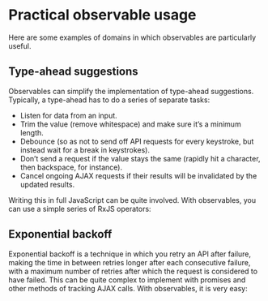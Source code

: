 # Practical observable usage

Here are some examples of domains in which observables are particularly useful.

## Type-ahead suggestions

Observables can simplify the implementation of type-ahead suggestions. Typically, a type-ahead has to do a series of separate tasks:

* Listen for data from an input.
* Trim the value (remove whitespace) and make sure it’s a minimum length.
* Debounce (so as not to send off API requests for every keystroke, but instead wait for a break in keystrokes).
* Don’t send a request if the value stays the same (rapidly hit a character, then backspace, for instance).
* Cancel ongoing AJAX requests if their results will be invalidated by the updated results.

Writing this in full JavaScript can be quite involved. With observables, you can use a simple series of RxJS operators:

<code-example path="practical-observable-usage/src/typeahead.ts" header="Typeahead"></code-example>

## Exponential backoff

Exponential backoff is a technique in which you retry an API after failure, making the time in between retries longer after each consecutive failure, with a maximum number of retries after which the request is considered to have failed. This can be quite complex to implement with promises and other methods of tracking AJAX calls. With observables, it is very easy:

<code-example path="practical-observable-usage/src/backoff.ts" header="Exponential backoff"></code-example>
